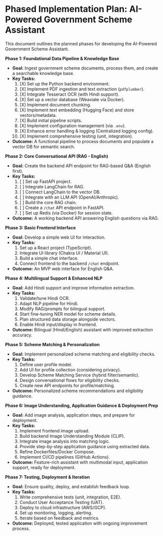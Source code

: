 # Phased Implementation Plan: AI-Powered Government Scheme Assistant

This document outlines the planned phases for developing the AI-Powered Government Scheme Assistant.

**Phase 1: Foundational Data Pipeline & Knowledge Base**

*   **Goal:** Ingest government scheme documents, process them, and create a searchable knowledge base.
*   **Key Tasks:**
    1.  [X] Set up the Python backend environment.
    2.  [X] Implement PDF ingestion and text extraction (`pdfplumber`).
    3.  [X] Integrate Tesseract OCR (with Hindi support).
    4.  [X] Set up a vector database (Weaviate via Docker).
    5.  [X] Implement document chunking.
    6.  [X] Implement text embedding (Hugging Face) and store vectors/metadata.
    7.  [X] Build initial pipeline scripts.
    8.  [X] Implement configuration management (via `.env`).
    9.  [X] Enhance error handling & logging (Centralized logging config).
    10. [X] Implement comprehensive testing (unit, integration).
*   **Outcome:** A functional pipeline to process documents and populate a vector DB for semantic search.

**Phase 2: Core Conversational API (RAG - English)**

*   **Goal:** Create the backend API endpoint for RAG-based Q&A (English first).
*   **Key Tasks:**
    1.  [ ] Set up FastAPI project.
    2.  [ ] Integrate LangChain for RAG.
    3.  [ ] Connect LangChain to the vector DB.
    4.  [ ] Integrate with an LLM API (OpenAI/Anthropic).
    5.  [ ] Build the core RAG chain.
    6.  [ ] Create a `/chat` API endpoint in FastAPI.
    7.  [ ] Set up Redis (via Docker) for session state.
*   **Outcome:** A working backend API answering English questions via RAG.

**Phase 3: Basic Frontend Interface**

*   **Goal:** Develop a simple web UI for interaction.
*   **Key Tasks:**
    1.  Set up a React project (TypeScript).
    2.  Integrate UI library (Chakra UI / Material UI).
    3.  Build a simple chat interface.
    4.  Connect frontend to the backend `/chat` endpoint.
*   **Outcome:** An MVP web interface for English Q&A.

**Phase 4: Multilingual Support & Enhanced NLP**

*   **Goal:** Add Hindi support and improve information extraction.
*   **Key Tasks:**
    1.  Validate/tune Hindi OCR.
    2.  Adapt NLP pipeline for Hindi.
    3.  Modify RAG/prompts for bilingual support.
    4.  Start fine-tuning NER model for scheme details.
    5.  Plan structured data storage alongside vectors.
    6.  Enable Hindi input/display in frontend.
*   **Outcome:** Bilingual (Hindi/English) assistant with improved extraction accuracy.

**Phase 5: Scheme Matching & Personalization**

*   **Goal:** Implement personalized scheme matching and eligibility checks.
*   **Key Tasks:**
    1.  Define user profile model.
    2.  Add UI for profile collection (considering privacy).
    3.  Develop Scheme Matching Service (hybrid filter/semantic).
    4.  Design conversational flows for eligibility checks.
    5.  Create new API endpoints for profile/matching.
*   **Outcome:** Personalized scheme recommendations and eligibility guidance.

**Phase 6: Image Understanding, Application Guidance & Deployment Prep**

*   **Goal:** Add image analysis, application steps, and prepare for deployment.
*   **Key Tasks:**
    1.  Implement frontend image upload.
    2.  Build backend Image Understanding Module (CLIP).
    3.  Integrate image analysis into matching logic.
    4.  Provide step-by-step application guidance using extracted data.
    5.  Refine Dockerfiles/Docker Compose.
    6.  Implement CI/CD pipelines (GitHub Actions).
*   **Outcome:** Feature-rich assistant with multimodal input, application support, ready for deployment.

**Phase 7: Testing, Deployment & Iteration**

*   **Goal:** Ensure quality, deploy, and establish feedback loop.
*   **Key Tasks:**
    1.  Write comprehensive tests (unit, integration, E2E).
    2.  Conduct User Acceptance Testing (UAT).
    3.  Deploy to cloud infrastructure (AWS/GCP).
    4.  Set up monitoring, logging, alerting.
    5.  Iterate based on feedback and metrics.
*   **Outcome:** Deployed, tested application with ongoing improvement process. 